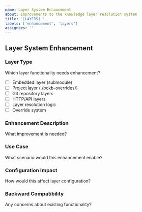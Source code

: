 ```yaml
---
name: Layer System Enhancement
about: Improvements to the knowledge layer resolution system
title: '[LAYERS] '
labels: ['enhancement', 'layers']
assignees: ''
---
```


## Layer System Enhancement

### Layer Type
Which layer functionality needs enhancement?
- [ ] Embedded layer (submodule)
- [ ] Project layer (./bckb-overrides/)
- [ ] Git repository layers
- [ ] HTTP/API layers
- [ ] Layer resolution logic
- [ ] Override system

### Enhancement Description
What improvement is needed?

### Use Case
What scenario would this enhancement enable?

### Configuration Impact
How would this affect layer configuration?

### Backward Compatibility
Any concerns about existing functionality?